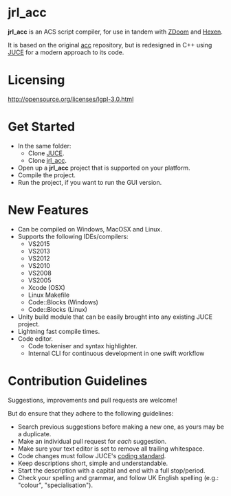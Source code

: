 # jrl_acc

**jrl_acc** is an ACS script compiler, for use in tandem with [ZDoom](http://zdoom.org/News) and [Hexen](http://doom.wikia.com/wiki/Hexen).

It is based on the original [acc](https://github.com/rheit/acc) repository,
but is redesigned in C++ using [JUCE](https://github.com/julianstorer/JUCE) for a modern approach to its code.

# Licensing
http://opensource.org/licenses/lgpl-3.0.html

# Get Started

* In the same folder:
  * Clone [JUCE](https://github.com/julianstorer/JUCE).
  * Clone [jrl_acc](https://github.com/jrlanglois/jrl_acc).
* Open up a **jrl_acc** project that is supported on your platform.
* Compile the project.
* Run the project, if you want to run the GUI version.

# New Features
* Can be compiled on Windows, MacOSX and Linux.
* Supports the following IDEs/compilers:
  * VS2015
  * VS2013
  * VS2012
  * VS2010
  * VS2008
  * VS2005
  * Xcode (OSX)
  * Linux Makefile
  * Code::Blocks (Windows)
  * Code::Blocks (Linux)
* Unity build module that can be easily brought into any existing JUCE project.
* Lightning fast compile times.
* Code editor.
  * Code tokeniser and syntax highlighter.
  * Internal CLI for continuous development in one swift workflow

# Contribution Guidelines
Suggestions, improvements and pull requests are welcome!

But do ensure that they adhere to the following guidelines:
* Search previous suggestions before making a new one, as yours may be a duplicate.
* Make an individual pull request for _*each*_ suggestion.
* Make sure your text editor is set to remove all trailing whitespace.
* Code changes must follow JUCE's [coding standard](http://www.juce.com/learn/coding-standards).
* Keep descriptions short, simple and understandable.
* Start the description with a capital and end with a full stop/period.
* Check your spelling and grammar, and follow UK English spelling (e.g.: "colour", "specialisation").